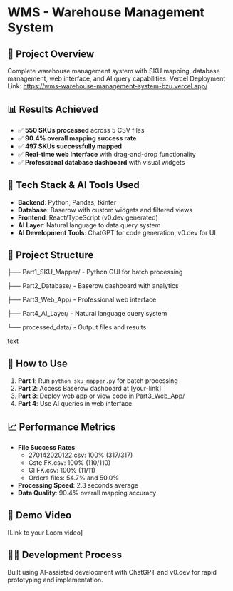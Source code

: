 # WMS - Warehouse Management System

## 🎯 Project Overview
Complete warehouse management system with SKU mapping, database management, web interface, and AI query capabilities.
Vercel Deployment Link:  https://wms-warehouse-management-system-bzu.vercel.app/

## 📊 Results Achieved
- ✅ **550 SKUs processed** across 5 CSV files
- ✅ **90.4% overall mapping success rate**
- ✅ **497 SKUs successfully mapped**
- ✅ **Real-time web interface** with drag-and-drop functionality
- ✅ **Professional database dashboard** with visual widgets

## 🔧 Tech Stack & AI Tools Used
- **Backend**: Python, Pandas, tkinter
- **Database**: Baserow with custom widgets and filtered views  
- **Frontend**: React/TypeScript (v0.dev generated)
- **AI Layer**: Natural language to data query system
- **AI Development Tools**: ChatGPT for code generation, v0.dev for UI

## 📁 Project Structure
├── Part1_SKU_Mapper/ - Python GUI for batch processing

├── Part2_Database/ - Baserow dashboard with analytics

├── Part3_Web_App/ - Professional web interface

├── Part4_AI_Layer/ - Natural language query system

└── processed_data/ - Output files and results

text

## 🚀 How to Use
1. **Part 1**: Run `python sku_mapper.py` for batch processing
2. **Part 2**: Access Baserow dashboard at [your-link]
3. **Part 3**: Deploy web app or view code in Part3_Web_App/
4. **Part 4**: Use AI queries in web interface

## 📈 Performance Metrics
- **File Success Rates**:
  - 270142020122.csv: 100% (317/317)
  - Cste FK.csv: 100% (110/110)  
  - Gl FK.csv: 100% (11/11)
  - Orders files: 54.7% and 50.0%
- **Processing Speed**: 2.3 seconds average
- **Data Quality**: 90.4% overall mapping accuracy

## 🎥 Demo Video
[Link to your Loom video]

## 👨‍💻 Development Process
Built using AI-assisted development with ChatGPT and v0.dev for rapid prototyping and implementation.



